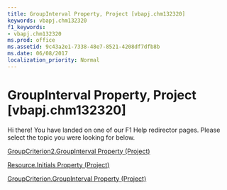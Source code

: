 ```yaml
---
title: GroupInterval Property, Project [vbapj.chm132320]
keywords: vbapj.chm132320
f1_keywords:
- vbapj.chm132320
ms.prod: office
ms.assetid: 9c43a2e1-7338-48e7-8521-4208df7dfb8b
ms.date: 06/08/2017
localization_priority: Normal
---
```



# GroupInterval Property, Project [vbapj.chm132320]

Hi there! You have landed on one of our F1 Help redirector pages. Please select the topic you were looking for below.

[GroupCriterion2.GroupInterval Property (Project)](http://msdn.microsoft.com/library/89360f92-5c8c-1533-033a-288d0690e9bb%28Office.15%29.aspx)

[Resource.Initials Property (Project)](http://msdn.microsoft.com/library/b74494c1-955d-2984-9c3c-4271d382deb1%28Office.15%29.aspx)

[GroupCriterion.GroupInterval Property (Project)](http://msdn.microsoft.com/library/1944776c-0150-d901-79f1-cfb7c0c698f7%28Office.15%29.aspx)


